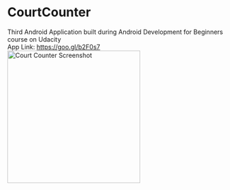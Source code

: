 # CourtCounter
Third Android Application built during Android Development for Beginners course on Udacity  
App Link: https://goo.gl/b2F0s7  
<img src="https://cloud.githubusercontent.com/assets/3167278/10845859/6448aea8-7f31-11e5-9803-2908f371cf5e.png" width="300px" alt="Court Counter Screenshot">
